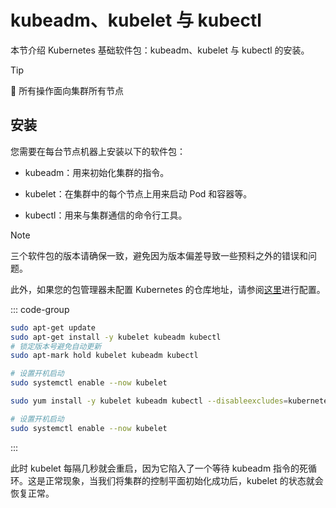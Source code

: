 # kubeadm、kubelet 与 kubectl

本节介绍 Kubernetes 基础软件包：kubeadm、kubelet 与 kubectl 的安装。

> [!TIP]
> 🎯 所有操作面向集群所有节点

## 安装

您需要在每台节点机器上安装以下的软件包：

-   kubeadm：用来初始化集群的指令。

-   kubelet：在集群中的每个节点上用来启动 Pod 和容器等。

-   kubectl：用来与集群通信的命令行工具。

> [!NOTE]
>
> 三个软件包的版本请确保一致，避免因为版本偏差导致一些预料之外的错误和问题。
>
> 此外，如果您的包管理器未配置 Kubernetes 的仓库地址，请参阅[这里](https://kubernetes.io/zh-cn/docs/setup/production-environment/tools/kubeadm/install-kubeadm/#installing-kubeadm-kubelet-and-kubectl)进行配置。

::: code-group

```bash [Ubuntu]
sudo apt-get update
sudo apt-get install -y kubelet kubeadm kubectl
# 锁定版本号避免自动更新
sudo apt-mark hold kubelet kubeadm kubectl

# 设置开机启动
sudo systemctl enable --now kubelet
```

```bash [CentOS]
sudo yum install -y kubelet kubeadm kubectl --disableexcludes=kubernetes

# 设置开机启动
sudo systemctl enable --now kubelet
```

:::

此时 kubelet 每隔几秒就会重启，因为它陷入了一个等待 kubeadm 指令的死循环。这是正常现象，当我们将集群的控制平面初始化成功后，kubelet 的状态就会恢复正常。
